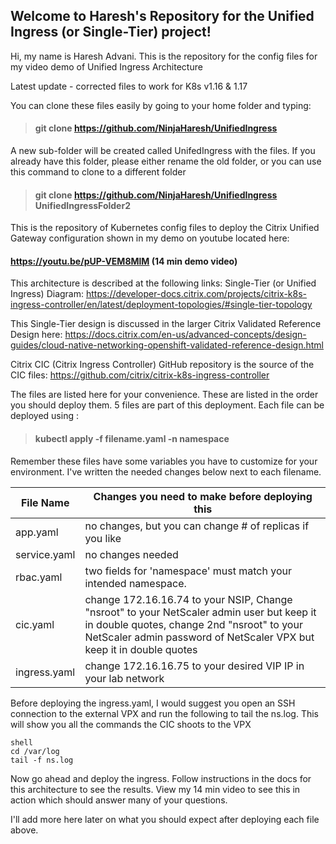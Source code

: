 
## Welcome to Haresh's Repository for the Unified Ingress (or Single-Tier) project!
Hi, my name is Haresh Advani. This is the repository for the config files for my video demo of Unified Ingress Architecture

Latest update - corrected files to work for K8s v1.16 & 1.17

You can clone these files easily by going to your home folder and typing:
>#### git clone https://github.com/NinjaHaresh/UnifiedIngress 

A new sub-folder will be created called UnifedIngress with the files. If you already have this folder, please either rename the old folder, or you can use this command to clone to a different folder

>#### git clone https://github.com/NinjaHaresh/UnifiedIngress  UnifiedIngressFolder2

This is the repository of Kubernetes config files to deploy the Citrix Unified Gateway configuration shown in my demo on youtube located here: 
#### https://youtu.be/pUP-VEM8MlM  (14 min demo video)

This architecture is described at the following links:
Single-Tier (or Unified Ingress) Diagram:
https://developer-docs.citrix.com/projects/citrix-k8s-ingress-controller/en/latest/deployment-topologies/#single-tier-topology

This Single-Tier design is discussed in the larger Citrix Validated Reference Design here:
https://docs.citrix.com/en-us/advanced-concepts/design-guides/cloud-native-networking-openshift-validated-reference-design.html

Citrix CIC (Citrix Ingress Controller) GitHub repository is the source of the CIC files:
https://github.com/citrix/citrix-k8s-ingress-controller

The files are listed here for your convenience. These are listed in the order you should deploy them.
5 files are part of this deployment. 
Each file can be deployed using :
> #### kubectl apply -f filename.yaml -n namespace
Remember these files have some variables you have to customize for your environment. I've written the needed changes below next to each filename.
                    
File Name  | Changes you need to make before deploying this
------------- | -------------
app.yaml      | no changes, but you can change # of replicas if you like
service.yaml  | no changes needed 
rbac.yaml     | two fields for 'namespace' must match your intended namespace.
cic.yaml      | change 172.16.16.74 to your NSIP, Change "nsroot" to your NetScaler admin user but keep it in double quotes, change 2nd "nsroot" to your NetScaler admin password of NetScaler VPX but keep it in double quotes
ingress.yaml |change 172.16.16.75 to your desired VIP IP in your lab network

Before deploying the ingress.yaml, I would suggest you open an SSH connection to the external VPX and run the following to tail the ns.log. This will show you all the commands the CIC shoots to the VPX

```On NetScaler:
shell
cd /var/log
tail -f ns.log
```
Now go ahead and deploy the ingress. Follow instructions in the docs for this architecture to see the results. View my 14 min video to see this in action which should answer many of your questions.

I'll add more here later on what you should expect after deploying each file above.

